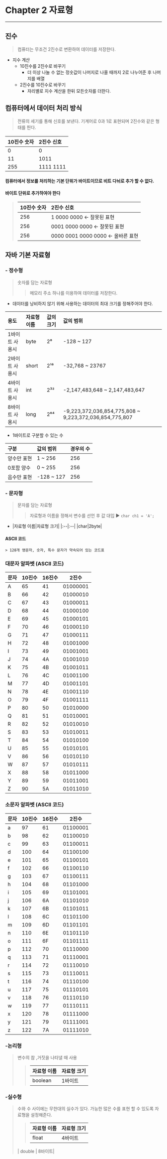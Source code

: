 # Chapter 2 자료형
***
## 진수
> 컴퓨터는 무조건 2진수로 변환하여 데이터를 저장한다.
* 지수 계산 
  + 10진수를 2진수로 바꾸기
    - 더 이상 나눌 수 없는 정숫값이 나머지로 나올 때까지 2로 나누어준 후 나머지를 배열
  +  2진수를 10진수로 바꾸기
     - 자리별로 지수 계산을 한뒤 모든숫자를 더한다.

## 컴퓨터에서 데이터 처리 방식
> 전류의 세기를 통해 신호를 보낸다. 기계어로 0과 1로 표현되며 2진수와 같은 형태를 띈다.
#### 
| 10진수 숫자 | 2진수 신호 |
|:--|:--|
|0|0|
|11|1011|
|255|1111 1111|
#### 컴퓨터에서 정보를 처리하는 기본 단위가 바이트이므로 비트 다뉘로 추가 할 수 없다.  
#### 바이트 단위로 추가하여야 한다
> |10진수 숫자 | 2진수 신호                       |
> |:--|:-----------------------------|
> |256| 1 0000 0000 ← 잘못된 표현         |
> |256 | 0001 0000 0000 ← 잘못된 표현      |
> |256| 0000 0001 0000 0000 ← 올바른 표현 |

## 자바 기본 자료형
### - 정수형
> 숫자를 담는 자료형
 >> 메모리 주소 하나를 이용하여 데이터를 저장한다.
- 데이터를 낭비하지 않기 위해 사용하는 데이터의 최대 크기를 정해주어야 한다.

| 용도 | 자료형 이름     | 값의 크기   | 값의 범위 |
|:--|:-----------|:--------|:--|
|1바이트 사용시 | byte       | 2⁸      | -128 ~ 127 |
| 2바이트 사용시 | short      | 2¹⁶       |-32,768 ~ 23767 |
| 4바이트 사용시 | int        | 2³²       | -2,147,483,648 ~ 2,147,483,647 |
| 8바이트 사용시 | long       | 2⁶⁴       | -9,223,372,036,854,775,808 ~ 9,223,372,036,854,775,807 |

- 1바이트로 구분할 수 있는 수

| 구분      |값의 범위|경우의 수|
|:--------|:--|:--|
| 양수만 표현  | 1 ~ 256 | 256 |
|0포함 양수 | 0 ~ 255 | 256 |
| 음수만 표현 | -128 ~ 127 | 256|

### - 문자형
> 문자를 담는 자료형
>> 자료형과 이름을 정해서 변수를 선언 후 값 대입 ▶ ``` char ch1 = 'A'; ```
+
    |자료형 이름|자료형 크기|
        |:--|:--|
        |char|2byte|
#### ASCII 코드
    > 128개 영문자, 숫자, 특수 문자가 약속되어 있는 코드표
### 대문자 알파벳 (ASCII 코드)

| 문자 | 10진수 | 16진수 | 2진수 |
|------|-------|-------|-------|
| A    | 65    | 41    | 01000001 |
| B    | 66    | 42    | 01000010 |
| C    | 67    | 43    | 01000011 |
| D    | 68    | 44    | 01000100 |
| E    | 69    | 45    | 01000101 |
| F    | 70    | 46    | 01000110 |
| G    | 71    | 47    | 01000111 |
| H    | 72    | 48    | 01001000 |
| I    | 73    | 49    | 01001001 |
| J    | 74    | 4A    | 01001010 |
| K    | 75    | 4B    | 01001011 |
| L    | 76    | 4C    | 01001100 |
| M    | 77    | 4D    | 01001101 |
| N    | 78    | 4E    | 01001110 |
| O    | 79    | 4F    | 01001111 |
| P    | 80    | 50    | 01010000 |
| Q    | 81    | 51    | 01010001 |
| R    | 82    | 52    | 01010010 |
| S    | 83    | 53    | 01010011 |
| T    | 84    | 54    | 01010100 |
| U    | 85    | 55    | 01010101 |
| V    | 86    | 56    | 01010110 |
| W    | 87    | 57    | 01010111 |
| X    | 88    | 58    | 01011000 |
| Y    | 89    | 59    | 01011001 |
| Z    | 90    | 5A    | 01011010 |

### 소문자 알파벳 (ASCII 코드)

| 문자 | 10진수 | 16진수 | 2진수 |
|------|-------|-------|-------|
| a    | 97    | 61    | 01100001 |
| b    | 98    | 62    | 01100010 |
| c    | 99    | 63    | 01100011 |
| d    | 100   | 64    | 01100100 |
| e    | 101   | 65    | 01100101 |
| f    | 102   | 66    | 01100110 |
| g    | 103   | 67    | 01100111 |
| h    | 104   | 68    | 01101000 |
| i    | 105   | 69    | 01101001 |
| j    | 106   | 6A    | 01101010 |
| k    | 107   | 6B    | 01101011 |
| l    | 108   | 6C    | 01101100 |
| m    | 109   | 6D    | 01101101 |
| n    | 110   | 6E    | 01101110 |
| o    | 111   | 6F    | 01101111 |
| p    | 112   | 70    | 01110000 |
| q    | 113   | 71    | 01110001 |
| r    | 114   | 72    | 01110010 |
| s    | 115   | 73    | 01110011 |
| t    | 116   | 74    | 01110100 |
| u    | 117   | 75    | 01110101 |
| v    | 118   | 76    | 01110110 |
| w    | 119   | 77    | 01110111 |
| x    | 120   | 78    | 01111000 |
| y    | 121   | 79    | 01111001 |
| z    | 122   | 7A    | 01111010 |

### -논리형
> 변수의 참 ,거짓을 나타낼 때 사용
>> |자료형 이름|자료형 크기|
>> |:--|:--|
>> |boolean|1바이트|

### -실수형
> 수와 수 사이에는 무한대의 실수가 있다. 가능한 많은 수를 표현 할 수 있도록 자료형을 설정해준다.
>>| 자료형 이름 | 자료형 크기 |
>> |:-------|:-------|
>> | float  | 4바이트   |
> | double | 8바이트|